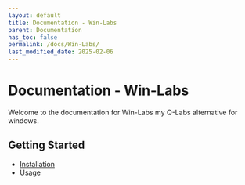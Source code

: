 ```yaml
---
layout: default
title: Documentation - Win-Labs
parent: Documentation
has_toc: false
permalink: /docs/Win-Labs/
last_modified_date: 2025-02-06
---
```


# Documentation - Win-Labs

Welcome to the documentation for Win-Labs my Q-Labs alternative for windows.

## Getting Started

- [Installation](/github-pages/docs/Win-Labs/Intallation/)
- [Usage](/github-pages/docs/Win-Labs/Usage/)


